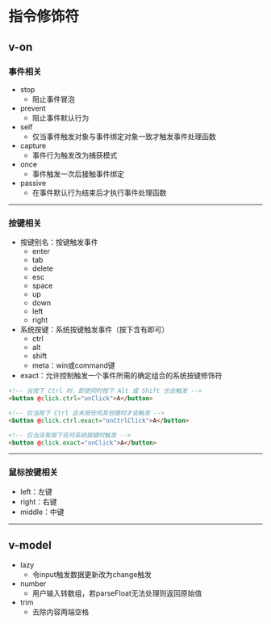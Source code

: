 # 指令修饰符

## v-on

### 事件相关

- stop
  - 阻止事件冒泡
- prevent
  - 阻止事件默认行为
- self
  - 仅当事件触发对象与事件绑定对象一致才触发事件处理函数
- capture
  - 事件行为触发改为捕获模式
- once
  - 事件触发一次后接触事件绑定
- passive
  - 在事件默认行为结束后才执行事件处理函数



---

### 按键相关

- 按键别名：按键触发事件
  - enter
  - tab
  - delete
  - esc
  - space
  - up
  - down
  - left
  - right
- 系统按键：系统按键触发事件（按下含有即可）
  - ctrl
  - alt
  - shift
  - meta：win或command键
- exact：允许控制触发一个事件所需的确定组合的系统按键修饰符

```html
<!-- 当按下 Ctrl 时，即使同时按下 Alt 或 Shift 也会触发 -->
<button @click.ctrl="onClick">A</button>

<!-- 仅当按下 Ctrl 且未按任何其他键时才会触发 -->
<button @click.ctrl.exact="onCtrlClick">A</button>

<!-- 仅当没有按下任何系统按键时触发 -->
<button @click.exact="onClick">A</button>
```



---

### 鼠标按键相关

- left：左键
- right：右键
- middle：中键



---



## v-model

- lazy
  - 令input触发数据更新改为change触发
- number
  - 用户输入转数组，若parseFloat无法处理则返回原始值
- trim
  - 去除内容两端空格
